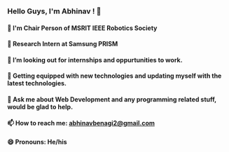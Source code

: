 

### Hello Guys, I'm Abhinav ! 👋
#### 🔭 I'm Chair Person of MSRIT IEEE Robotics Society
#### 🌱 Research Intern at Samsung PRISM
#### 👯 I’m looking out for internships and oppurtunities to work.
#### 🤔 Getting equipped with new technologies and updating myself with the latest technologies.
#### 💬 Ask me about Web Development and any programming related stuff, would be glad to help.
#### 📫 How to reach me: abhinavbenagi2@gmail.com
#### 😄 Pronouns: He/his
